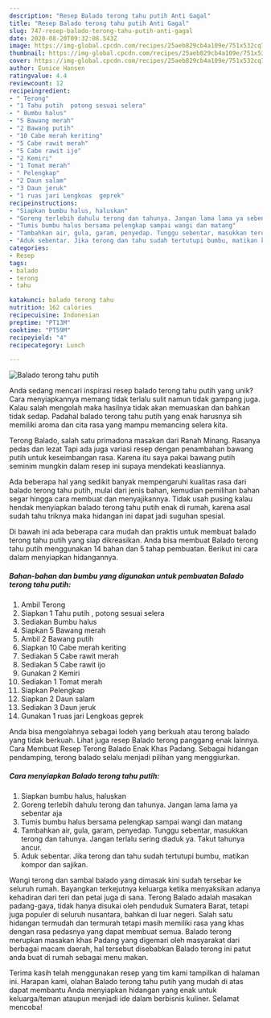 ```yaml
---
description: "Resep Balado terong tahu putih Anti Gagal"
title: "Resep Balado terong tahu putih Anti Gagal"
slug: 747-resep-balado-terong-tahu-putih-anti-gagal
date: 2020-08-20T09:32:08.543Z
image: https://img-global.cpcdn.com/recipes/25aeb829cb4a109e/751x532cq70/balado-terong-tahu-putih-foto-resep-utama.jpg
thumbnail: https://img-global.cpcdn.com/recipes/25aeb829cb4a109e/751x532cq70/balado-terong-tahu-putih-foto-resep-utama.jpg
cover: https://img-global.cpcdn.com/recipes/25aeb829cb4a109e/751x532cq70/balado-terong-tahu-putih-foto-resep-utama.jpg
author: Eunice Hansen
ratingvalue: 4.4
reviewcount: 12
recipeingredient:
- " Terong"
- "1 Tahu putih  potong sesuai selera"
- " Bumbu halus"
- "5 Bawang merah"
- "2 Bawang putih"
- "10 Cabe merah keriting"
- "5 Cabe rawit merah"
- "5 Cabe rawit ijo"
- "2 Kemiri"
- "1 Tomat merah"
- " Pelengkap"
- "2 Daun salam"
- "3 Daun jeruk"
- "1 ruas jari Lengkoas  geprek"
recipeinstructions:
- "Siapkan bumbu halus, haluskan"
- "Goreng terlebih dahulu terong dan tahunya. Jangan lama lama ya sebentar aja"
- "Tumis bumbu halus bersama pelengkap sampai wangi dan matang"
- "Tambahkan air, gula, garam, penyedap. Tunggu sebentar, masukkan terong dan tahunya. Jangan terlalu sering diaduk ya. Takut tahunya ancur."
- "Aduk sebentar. Jika terong dan tahu sudah tertutupi bumbu, matikan kompor dan sajikan."
categories:
- Resep
tags:
- balado
- terong
- tahu

katakunci: balado terong tahu 
nutrition: 162 calories
recipecuisine: Indonesian
preptime: "PT13M"
cooktime: "PT59M"
recipeyield: "4"
recipecategory: Lunch

---
```



![Balado terong tahu putih](https://img-global.cpcdn.com/recipes/25aeb829cb4a109e/751x532cq70/balado-terong-tahu-putih-foto-resep-utama.jpg)

Anda sedang mencari inspirasi resep balado terong tahu putih yang unik? Cara menyiapkannya memang tidak terlalu sulit namun tidak gampang juga. Kalau salah mengolah maka hasilnya tidak akan memuaskan dan bahkan tidak sedap. Padahal balado terong tahu putih yang enak harusnya sih memiliki aroma dan cita rasa yang mampu memancing selera kita.

Terong Balado, salah satu primadona masakan dari Ranah Minang. Rasanya pedas dan lezat Tapi ada juga variasi resep dengan penambahan bawang putih untuk keseimbangan rasa. Karena itu saya pakai bawang putih seminim mungkin dalam resep ini supaya mendekati keasliannya.

Ada beberapa hal yang sedikit banyak mempengaruhi kualitas rasa dari balado terong tahu putih, mulai dari jenis bahan, kemudian pemilihan bahan segar hingga cara membuat dan menyajikannya. Tidak usah pusing kalau hendak menyiapkan balado terong tahu putih enak di rumah, karena asal sudah tahu triknya maka hidangan ini dapat jadi suguhan spesial.


Di bawah ini ada beberapa cara mudah dan praktis untuk membuat balado terong tahu putih yang siap dikreasikan. Anda bisa membuat Balado terong tahu putih menggunakan 14 bahan dan 5 tahap pembuatan. Berikut ini cara dalam menyiapkan hidangannya.

<!--inarticleads1-->

##### Bahan-bahan dan bumbu yang digunakan untuk pembuatan Balado terong tahu putih:

1. Ambil  Terong
1. Siapkan 1 Tahu putih , potong sesuai selera
1. Sediakan  Bumbu halus
1. Siapkan 5 Bawang merah
1. Ambil 2 Bawang putih
1. Siapkan 10 Cabe merah keriting
1. Sediakan 5 Cabe rawit merah
1. Sediakan 5 Cabe rawit ijo
1. Gunakan 2 Kemiri
1. Sediakan 1 Tomat merah
1. Siapkan  Pelengkap
1. Siapkan 2 Daun salam
1. Sediakan 3 Daun jeruk
1. Gunakan 1 ruas jari Lengkoas  geprek


Anda bisa mengolahnya sebagai lodeh yang berkuah atau terong balado yang tidak berkuah. Lihat juga resep Balado terong panggang enak lainnya. Cara Membuat Resep Terong Balado Enak Khas Padang. Sebagai hidangan pendamping, terong balado selalu menjadi pilihan yang menggiurkan. 

<!--inarticleads2-->

##### Cara menyiapkan Balado terong tahu putih:

1. Siapkan bumbu halus, haluskan
1. Goreng terlebih dahulu terong dan tahunya. Jangan lama lama ya sebentar aja
1. Tumis bumbu halus bersama pelengkap sampai wangi dan matang
1. Tambahkan air, gula, garam, penyedap. Tunggu sebentar, masukkan terong dan tahunya. Jangan terlalu sering diaduk ya. Takut tahunya ancur.
1. Aduk sebentar. Jika terong dan tahu sudah tertutupi bumbu, matikan kompor dan sajikan.


Wangi terong dan sambal balado yang dimasak kini sudah tersebar ke seluruh rumah. Bayangkan terkejutnya keluarga ketika menyaksikan adanya kehadiran dari teri dan petai juga di sana. Terong Balado adalah masakan padang-gaya, tidak hanya disukai oleh penduduk Sumatera Barat, tetapi juga populer di seluruh nusantara, bahkan di luar negeri. Salah satu hidangan termudah dan termurah tetapi masih memiliki rasa yang khas dengan rasa pedasnya yang dapat membuat semua. Balado terong merupkan masakan khas Padang yang digemari oleh masyarakat dari berbagai macam daerah, hal tersebut disebabkan Balado terong ini patut anda buat di rumah sebagai menu makan. 

Terima kasih telah menggunakan resep yang tim kami tampilkan di halaman ini. Harapan kami, olahan Balado terong tahu putih yang mudah di atas dapat membantu Anda menyiapkan hidangan yang enak untuk keluarga/teman ataupun menjadi ide dalam berbisnis kuliner. Selamat mencoba!

